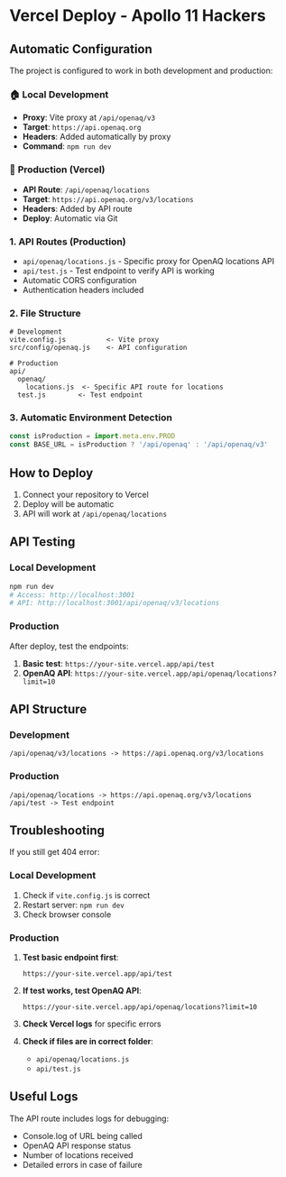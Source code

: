 # Vercel Deploy - Apollo 11 Hackers

## Automatic Configuration

The project is configured to work in both development and production:

### 🏠 **Local Development**
- **Proxy**: Vite proxy at `/api/openaq/v3`
- **Target**: `https://api.openaq.org`
- **Headers**: Added automatically by proxy
- **Command**: `npm run dev`

### 🚀 **Production (Vercel)**
- **API Route**: `/api/openaq/locations`
- **Target**: `https://api.openaq.org/v3/locations`
- **Headers**: Added by API route
- **Deploy**: Automatic via Git

### 1. API Routes (Production)
- `api/openaq/locations.js` - Specific proxy for OpenAQ locations API
- `api/test.js` - Test endpoint to verify API is working
- Automatic CORS configuration
- Authentication headers included

### 2. File Structure
```
# Development
vite.config.js          <- Vite proxy
src/config/openaq.js    <- API configuration

# Production
api/
  openaq/
    locations.js  <- Specific API route for locations
  test.js        <- Test endpoint
```

### 3. Automatic Environment Detection
```javascript
const isProduction = import.meta.env.PROD
const BASE_URL = isProduction ? '/api/openaq' : '/api/openaq/v3'
```

## How to Deploy

1. Connect your repository to Vercel
2. Deploy will be automatic
3. API will work at `/api/openaq/locations`

## API Testing

### Local Development
```bash
npm run dev
# Access: http://localhost:3001
# API: http://localhost:3001/api/openaq/v3/locations
```

### Production
After deploy, test the endpoints:

1. **Basic test**: `https://your-site.vercel.app/api/test`
2. **OpenAQ API**: `https://your-site.vercel.app/api/openaq/locations?limit=10`

## API Structure

### Development
```
/api/openaq/v3/locations -> https://api.openaq.org/v3/locations
```

### Production
```
/api/openaq/locations -> https://api.openaq.org/v3/locations
/api/test -> Test endpoint
```

## Troubleshooting

If you still get 404 error:

### Local Development
1. Check if `vite.config.js` is correct
2. Restart server: `npm run dev`
3. Check browser console

### Production
1. **Test basic endpoint first**:
   ```
   https://your-site.vercel.app/api/test
   ```

2. **If test works, test OpenAQ API**:
   ```
   https://your-site.vercel.app/api/openaq/locations?limit=10
   ```

3. **Check Vercel logs** for specific errors

4. **Check if files are in correct folder**:
   - `api/openaq/locations.js`
   - `api/test.js`

## Useful Logs

The API route includes logs for debugging:
- Console.log of URL being called
- OpenAQ API response status
- Number of locations received
- Detailed errors in case of failure
